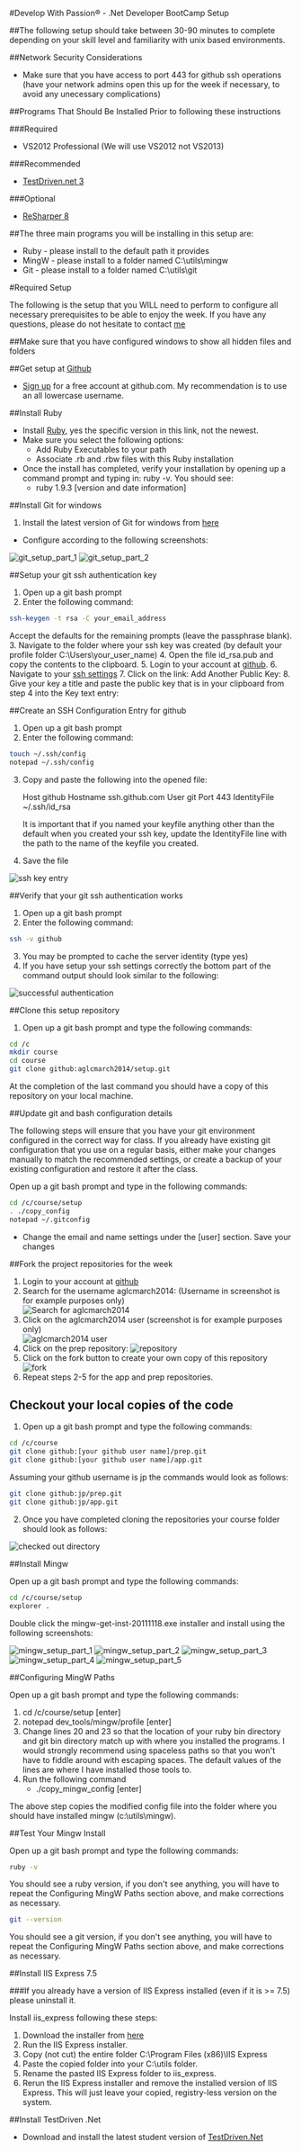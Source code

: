 #Develop With Passion® - .Net Developer BootCamp Setup

##The following setup should take between 30-90 minutes to complete depending on your skill level and familiarity with unix based environments.

##Network Security Considerations

* Make sure that you have access to port 443 for github ssh operations (have your network admins open this up for the week if necessary, to avoid any unecessary complications) 

##Programs That Should Be Installed Prior to following these instructions

###Required
* VS2012 Professional (We will use VS2012 not VS2013)

###Recommended
* [TestDriven.net 3](http://testdriven.net/download_release.aspx?LicenceType=Personal)

###Optional
* [ReSharper 8](http://www.jetbrains.com/resharper/download/)

##The three main programs you will be installing in this setup are:

* Ruby - please install to the default path it provides
* MingW - please install to a folder named C:\utils\mingw
* Git - please install to a folder named C:\utils\git

#Required Setup

The following is the setup that you WILL need to perform to configure all necessary prerequisites to be able to enjoy the week. If you have any questions, please do not hesitate to contact [me](mailto:jp@developwithpassion.com)

##Make sure that you have configured windows to show all hidden files and folders

##Get setup at [Github](http://github.com)

* [Sign up](https://github.com/signup/free) for a free account at github.com. My recommendation is to use an all lowercase username.

##Install Ruby

* Install [Ruby](http://dl.bintray.com/oneclick/rubyinstaller/rubyinstaller-1.9.3-p545.exe?direct), yes the specific version in this link, not the newest.
* Make sure you select the following options:
  * Add Ruby Executables to your path
  * Associate .rb and .rbw files with this Ruby installation
* Once the install has completed, verify your installation by opening up a command prompt and typing in: ruby -v. You should see:
  * ruby 1.9.3 [version and date information]

##Install Git for windows

1. Install the latest version of Git for windows from [here](http://code.google.com/p/msysgit/downloads/detail?name=Git-1.9.0-preview20140217.exe&can=2&q=)

* Configure according to the following screenshots:

![git_setup_part_1](http://github.com/aglcmarch2014/setup/raw/master/images/git_setup_part_1.png)
![git_setup_part_2](http://github.com/aglcmarch2014/setup/raw/master/images/git_setup_part_2.png)

##Setup your git ssh authentication key

1. Open up a git bash prompt
2. Enter the following command:

```bash
ssh-keygen -t rsa -C your_email_address  
```
   
   Accept the defaults for the remaining prompts  (leave the passphrase blank).  
3. Navigate to the folder where your ssh key was created (by default your profile folder C:\Users\your_user_name)
4. Open the file id_rsa.pub and copy the contents to the clipboard.
5. Login to your account at [github](https://github.com/login).
6. Navigate to your [ssh settings](https://github.com/account/ssh)
7. Click on the link: Add Another Public Key:
8. Give your key a title and paste the public key that is in your clipboard from step 4 into the Key text entry:

##Create an SSH Configuration Entry for github
1. Open up a git bash prompt
2. Enter the following command:

```bash
touch ~/.ssh/config
notepad ~/.ssh/config
```
3. Copy and paste the following into the opened file:

    Host github
      Hostname ssh.github.com
      User git
      Port 443
      IdentityFile ~/.ssh/id_rsa

   It is important that if you named your keyfile anything other than the default when you created your ssh key, update the IdentityFile line with the path to the name of the keyfile you created.

4. Save the file

![ssh key entry](http://github.com/aglcmarch2014/setup/raw/master/images/add_ssh_key.png)

##Verify that your git ssh authentication works

1. Open up a git bash prompt
2. Enter the following command:
```bash
ssh -v github
```
3. You may be prompted to cache the server identity (type yes)
4. If you have setup your ssh settings correctly the bottom part of the command output should look similar to the following:

![successful authentication](http://github.com/aglcmarch2014/setup/raw/master/images/git_authentication.png)

##Clone this setup repository

1. Open up a git bash prompt and type the following commands:
```bash
cd /c
mkdir course
cd course
git clone github:aglcmarch2014/setup.git
```

At the completion of the last command you should have a copy of this repository on your local machine.

##Update git and bash configuration details

The following steps will ensure that you have your git environment configured in the correct way for class. If you already have existing git configuration that you use on a regular basis, either make your changes manually to match the recommended settings, or create a backup of your existing configuration and restore it after the class.

Open up a git bash prompt and type in the following commands:

```bash
cd /c/course/setup 
. ./copy_config
notepad ~/.gitconfig
```
* Change the email and name settings under the [user] section. Save your changes


##Fork the project repositories for the week

1. Login to your account at [github](https://github.com/login)
2. Search for the username aglcmarch2014: (Username in screenshot is for example purposes only)<br>![Search for aglcmarch2014](http://github.com/aglcmarch2014/setup/raw/master/images/github_search_for_develop_with_passion.png)
3. Click on the aglcmarch2014 user (screenshot is for example purposes only)<br>![aglcmarch2014 user](http://github.com/aglcmarch2014/setup/raw/master/images/github_developwithpassion_user.png)
4. Click on the prep repository: ![repository](http://github.com/aglcmarch2014/setup/raw/master/images/github_shawaugp.png)
5. Click on the fork button to create your own copy of this repository <br>![fork](http://github.com/aglcmarch2014/setup/raw/master/images/github_fork.png)
6. Repeat steps 2-5 for the app and prep repositories.

## Checkout your local copies of the code

1. Open up a git bash prompt and type the following commands:
```bash
cd /c/course 
git clone github:[your github user name]/prep.git
git clone github:[your github user name]/app.git
```
Assuming your github username is jp the commands would look as follows:

```bash
git clone github:jp/prep.git
git clone github:jp/app.git
```

2. Once you have completed cloning the repositories your course folder should look as follows:

![checked out directory](http://github.com/aglcmarch2014/setup/raw/master/images/checked_out_directory.png)

##Install Mingw

Open up a git bash prompt and type the following commands:

```bash
cd /c/course/setup
explorer .
```
Double click the mingw-get-inst-20111118.exe installer and install using the following screenshots:

![mingw_setup_part_1](http://github.com/aglcmarch2014/setup/raw/master/images/mingw_setup_part_1.png)
![mingw_setup_part_2](http://github.com/aglcmarch2014/setup/raw/master/images/mingw_setup_part_2.png)
![mingw_setup_part_3](http://github.com/aglcmarch2014/setup/raw/master/images/mingw_setup_part_3.png)
![mingw_setup_part_4](http://github.com/aglcmarch2014/setup/raw/master/images/mingw_setup_part_4.png)
![mingw_setup_part_5](http://github.com/aglcmarch2014/setup/raw/master/images/mingw_setup_part_5.png)

##Configuring MingW Paths

Open up a git bash prompt and type the following commands:

1. cd /c/course/setup [enter]
2. notepad dev_tools/mingw/profile [enter]
3. Change lines 20 and 23 so that the location of your ruby bin directory and git bin directory match up with where you installed the programs. I would strongly recommend using spaceless paths so that you won't have to fiddle around with escaping spaces. The default values of the lines are where I have installed those tools to.
4. Run the following command
   * ./copy_mingw_config [enter]

The above step copies the modified config file into the folder where you should have installed mingw (c:\utils\mingw). 

##Test Your Mingw Install

Open up a git bash prompt and type the following commands:

```bash
ruby -v
```
You should see a ruby version, if you don't see anything, you will have to repeat the Configuring MingW Paths section above, and make corrections as necessary.

```bash
git --version
```
You should see a git version, if you don't see anything, you will have to repeat the Configuring MingW Paths section above, and make corrections as necessary.

##Install IIS Express 7.5

###If you already have a version of IIS Express installed (even if it is >= 7.5) please uninstall it.

Install iis_express following these steps:
  1. Download the installer from [here](http://www.microsoft.com/en-us/download/confirmation.aspx?id=1038)
  2. Run the IIS Express installer. 
  3. Copy (not cut) the entire folder C:\Program Files (x86)\IIS Express
  4. Paste the copied folder into your C:\utils folder.
  5. Rename the pasted IIS Express folder to iis_express.
  6. Rerun the IIS Express installer and remove the installed version of IIS Express. This will just leave your copied, registry-less version on the system.
  
##Install TestDriven .Net

* Download and install the latest student version of [TestDriven.Net](http://testdriven.net/download_release.aspx?LicenceType=Personal)
